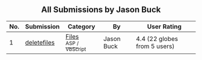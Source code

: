 ﻿<div align="center">

## All Submissions by Jason Buck

</div>

No.  | Submission | Category | By   | User Rating
---- | ---------- | -------- | ---- | -----------
1 | [deletefiles<br />](https://github.com/Planet-Source-Code/jason-buck-deletefiles__4-6787) | [Files<br /><sup>ASP / VbScript</sup>](../ByCategory/files__4-2.md) | Jason Buck | 4.4 (22 globes from 5 users)
